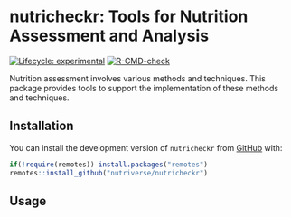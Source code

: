 
<!-- README.md is generated from README.Rmd. Please edit that file -->

# nutricheckr: Tools for Nutrition Assessment and Analysis

<!-- badges: start -->

[![Lifecycle:
experimental](https://img.shields.io/badge/lifecycle-experimental-orange.svg)](https://www.tidyverse.org/lifecycle/#experimental)
[![R-CMD-check](https://github.com/nutriverse/nutricheckr/workflows/R-CMD-check/badge.svg)](https://github.com/nutriverse/nutricheckr/actions)
<!-- badges: end -->

Nutrition assessment involves various methods and techniques. This
package provides tools to support the implementation of these methods
and techniques.

## Installation

You can install the development version of `nutricheckr` from
[GitHub](https://github.com/nutriverse/nutricheckr) with:

``` r
if(!require(remotes)) install.packages("remotes")
remotes::install_github("nutriverse/nutricheckr")
```

## Usage
